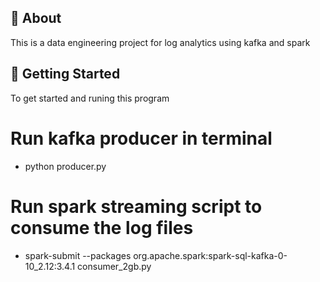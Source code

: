 ## 🧐 About <a name = "about"></a>
This is a data engineering project for log analytics using kafka and spark

## 🏁 Getting Started <a name = "getting_started"></a>
To get started and runing this program
# Run kafka producer in terminal 
- python producer.py
# Run spark streaming script to consume the log files 
- spark-submit --packages org.apache.spark:spark-sql-kafka-0-10_2.12:3.4.1 consumer_2gb.py

